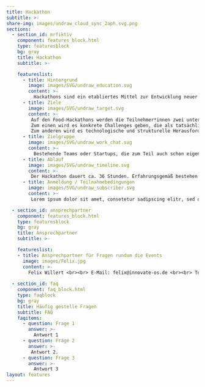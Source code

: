 ```yaml
---
title: Hackathon
subtitle: >-
share-img: images/undraw_cloud_sync_2aph.svg.png
sections:
  - section_id: mrfiktiv
    component: features_block.html
    type: featuresblock
    bg: gray
    title: Hackathon
    subtitle: >-

    featureslist:
      - title: Hintergrund
        image: images/SVG/undraw_education.svg
        content: >-
          Hackathons sind ein etabliertes Mittel zur Entwicklung neuer Lösungsansätze und bieten durch den offenen Ansatz einen leichten Zugang für interessierte Teilnehmer*innen sowie andere Stakeholder. Kombiniert mit einem interaktiven Programm und Unterstützung bei der Teambildung lassen sich Teams mit Potential zur Startup-Gründung bilden. Durch die Einbettung der Hackathons in einen weiteren Entwicklungsprozess mit angeschlossenen Bootcamps und der individuellen Betreuung können gezielt Startups aufgebaut und unterstützt werden.
      - title: Ziele
        image: images/SVG/undraw_target.svg
        content: >-
         Auf den Food-Hackathons werden die Teilnehmer*innen zwei unterschiedliche Arten von Herausforderungen begegnen.
         Zum einen wird es konkrete Challenges geben, die als tatsächliche Herausforderung in der Arbeit des Unternehmens oder der Institutionen aufgekommen sind. Praktische Lösungen werden mit einem Businessplan versehen. Ziel dieser Challenges ist es Teams zu schmieden, die auf dem Weg zu einer konkreten Lösung begleitet werden.
         Zum anderen wird es technologische und strukturelle Herausforderungen geben, denen sich aktuell viele Unternehmen der Lebensmittelwirtschaft stellen müssen. Ziel dieser Challenges ist es innovative Lösungen in Form von technischen Lösungen oder neue Geschäftsmodelle durch die Teams zu erarbeiten. Diese Challenges richten sich aufgrund ihres Umfangs vornehmlich an erfahrenere Teilnehmer*innen oder bestehende Startups.
      - title: Zielgruppe
        image: images/SVG/undraw_work_chat.svg
        content: >-
          Bestehende Teams oder Startups, die zum Teil auch schon eigene Ideen oder Ansätze mitbringen, wollen die Infrastruktur des Hackathons nutzen, um die eigenen Ideen weiterzuentwickeln und als Team enger zusammen zu wachsen. Einzelne Teilnehmer*innen interessieren sich häufig vor allem für die Lösung von Challenges und das Arbeiten an konkreten Herausforderungen. Beide Zielgruppen haben unterschiedliche Bedürfnisse und profitieren auf unterschiedliche Weise von dem angebotenen Programm und der Unterstützung.​
      - title: Ablauf
        image: images/SVG/undraw_timeline.svg
        content: >-
         Der Hackathon dauert ca. 36 Stunden. Erfahrungsgemäß bestehen die Teilnehmer*innen an Hackathons entweder aus bereits bestehenden Teams oder aus Einzelpersonen. Die Veranstaltung teilt sich organisatorisch in drei Teile ein: <br>Teil 1:  Kick-Off Zusammenstellung der Teams, Vergabe der Challenges und Vorbereitung auf das Hackinhg <br>Teil 2:  Hacking Bearbeitung der Challenges gemeinsam mit den Challenge-Gebern, Vorbereitung auf die finale Ergebnispräsentatio <br>Teil 3:  Abschluss Prämierung aller erarbeiteten Lösungen, Vernetzung der Teilnehmer*innen untereinander und mit anderen Akteuren des Niedersächsischen Food-Startup Ökosystems. <br>Der erste Hackathon wird voraussichtlich am 13. – 14. Januar 2022 in Osnabrück stattfinden.
      - title: Anmeldung / Teilnahmebedingungen
        image: images/SVG/undraw_subscriber.svg
        content: >-
         Lorem ipsum dolor sit amet, consetetur sadipscing elitr, sed diam nonumy eirmod tempor invidunt ut labore et dolore magna aliquyam erat, sed diam voluptua. At vero eos et accusam et justo duo dolores et ea rebum. Stet clita kasd gubergren, no sea takimata sanctus est Lorem ipsum dolor sit amet. Lorem ipsum dolor sit amet, consetetur sadipscing elitr, sed diam nonumy eirmod tempor invidunt ut labore et dolore magna aliquyam erat, sed diam voluptua.

  - section_id: ansprechpartner
    component: features_block.html
    type: featuresblock
    bg: gray
    title: Ansprechpartner
    subtitle: >-

    featureslist:
    - title: Ansprechpartner für Fragen rundum die Events
      image: images/Felix.jpg
      content: >-
        Felix Willert <br><br> E-Mail: felix@innovate-os.de <br><br> Tel.: 0541 50798526
  
  - section_id: faq
    component: faq_block.html
    type: faqblock
    bg: gray
    title: Häufig gestelle Fragen
    subtitle: FAQ
    faqitems:
      - question: Frage 1
        answer: >-
          Antwort 1
      - question: Frage 2
        answer: >-
         Antwort 2.
      - question: Frage 3
        answer: >-
          Antwort 3
layout: features
---
```

